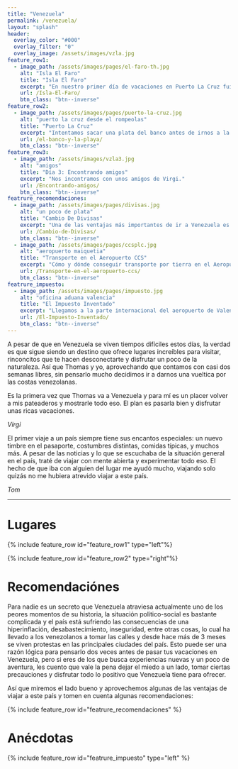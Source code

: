 ```yaml
---
title: "Venezuela"
permalink: /venezuela/ 
layout: "splash"
header:
  overlay_color: "#000"
  overlay_filter: "0"
  overlay_image: /assets/images/vzla.jpg
feature_row1:
  - image_path: /assets/images/pages/el-faro-th.jpg
    alt: "Isla El Faro"
    title: "Isla El Faro"
    excerpt: "En nuestro primer día de vacaciones en Puerto La Cruz fuimos a visitar la isla El Faro en el Parque Nacional Mochima..."
    url: /Isla-El-Faro/
    btn_class: "btn--inverse"
feature_row2:
  - image_path: /assets/images/pages/puerto-la-cruz.jpg
    alt: "puerto la cruz desde el rompeolas"
    title: "Puerto La Cruz"
    excerpt: "Intentamos sacar una plata del banco antes de irnos a la playa."
    url: /el-banco-y-la-playa/
    btn_class: "btn--inverse"
feature_row3:
  - image_path: /assets/images/vzla3.jpg
    alt: "amigos"
    title: "Día 3: Encontrando amigos"
    excerpt: "Nos incontramos con unos amigos de Virgi."
    url: /Encontrando-amigos/
    btn_class: "btn--inverse"
featrure_recomendaciones:
  - image_path: /assets/images/pages/divisas.jpg
    alt: "un poco de plata"
    title: "Cambio De Divisas"
    excerpt: "Una de las ventajas más importantes de ir a Venezuela es ¡todo lo que puedes ahorrar!"
    url: /Cambio-de-Divisas/
    btn_class: "btn--inverse"
  - image_path: /assets/images/pages/ccsplc.jpg
    alt: "aeropuerto maiquetia"
    title: "Transporte en el Aeropuerto CCS"
    excerpt: "Cómo y dónde conseguir transporte por tierra en el Aeropuerto Internacional Simón Bolívar"
    url: /Transporte-en-el-aeropuerto-ccs/
    btn_class: "btn--inverse"
featrure_impuesto:
  - image_path: /assets/images/pages/impuesto.jpg
    alt: "oficina aduana valencia"
    title: "El Impuesto Inventado"
    excerpt: "Llegamos a la parte internacional del aeropuerto de Valencia y inmigramos de una al país..."
    url: /El-Impuesto-Inventado/
    btn_class: "btn--inverse"
---
```


A pesar de que en Venezuela se viven tiempos difíciles estos días, la verdad es que sigue siendo un destino que ofrece lugares increíbles para visitar, rinconcitos que te hacen desconectarte y disfrutar un poco de la naturaleza. Así que Thomas y yo, aprovechando que contamos con casi dos semanas libres, sin pensarlo mucho decidimos ir a darnos una vueltica por las costas venezolanas. 

Es la primera vez que Thomas va a Venezuela y para mí es un placer volver a mis pateaderos y mostrarle todo eso. El plan es pasarla bien y disfrutar unas ricas vacaciones.

<cite>Virgi</cite>

El primer viaje a un país siempre tiene sus encantos especiales: un nuevo timbre en el pasaporte, costumbres distintas, comidas típicas, y muchos más. A pesar de las noticias y lo que se escuchaba de la situación general en el país, traté de viajar con mente abierta y experimentar todo eso. El hecho de que iba con alguien del lugar me ayudó mucho, viajando solo quizás no me hubiera atrevido viajar a este país.

<cite>Tom</cite>

---

# Lugares

{% include feature_row id="feature_row1" type="left"%}

{% include feature_row id="feature_row2" type="right"%}

# Recomendaciónes

Para nadie es un secreto que Venezuela atraviesa actualmente uno de los peores momentos de su historia, la situación político-social es bastante complicada y el país está sufriendo las consecuencias de una hiperinflación, desabastecimiento, inseguridad, entre otras cosas, lo cual ha llevado a los venezolanos a tomar las calles y desde hace más de 3 meses se viven protestas en las principales ciudades del país. Esto puede ser una razón lógica para pensarlo dos veces antes de pasar tus vacaciones en Venezuela, pero si eres de los que busca experiencias nuevas y un poco de aventura, les cuento que vale la pena dejar el miedo a un lado, tomar ciertas precauciones y disfrutar todo lo positivo que Venezuela tiene para ofrecer. 

Así que miremos el lado bueno y aprovechemos algunas de las ventajas de viajar a este país y tomen en cuenta algunas recomendaciones:

{% include feature_row id="featrure_recomendaciones" %}

# Anécdotas

{% include feature_row id="featrure_impuesto" type="left" %}
